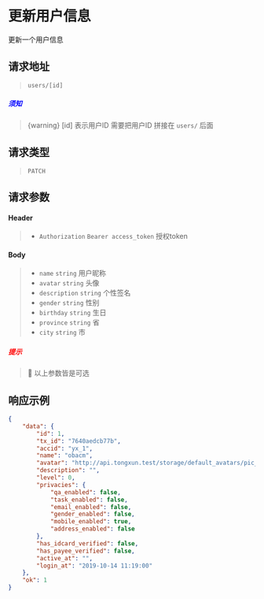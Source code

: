 # 更新用户信息

更新一个用户信息

## 请求地址

> `users/[id]`

##### <font color="blue">须知</font>

> {warning} [id] 表示用户ID 需要把用户ID 拼接在 `users/` 后面

## 请求类型

> `PATCH`

## 请求参数

#### Header

> - `Authorization` `Bearer access_token` 授权token

#### Body

> - `name` `string` 用户昵称
> - `avatar` `string` 头像
> - `description` `string` 个性签名
> - `gender` `string` 性别
> - `birthday` `string` 生日
> - `province` `string` 省
> - `city` `string` 市

##### <font color="red">提示</font>

> :open_hands: 以上参数皆是可选

## 响应示例

```json
{
    "data": {
        "id": 1,
        "tx_id": "7640aedcb77b",
        "accid": "yx_1",
        "name": "obacm",
        "avatar": "http://api.tongxun.test/storage/default_avatars/pic_020.jpg",
        "description": "",
        "level": 0,
        "privacies": {
            "qa_enabled": false,
            "task_enabled": false,
            "email_enabled": false,
            "gender_enabled": false,
            "mobile_enabled": true,
            "address_enabled": false
        },
        "has_idcard_verified": false,
        "has_payee_verified": false,
        "active_at": "",
        "login_at": "2019-10-14 11:19:00"
    },
    "ok": 1
}
```